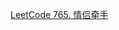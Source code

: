 <a href = "https://github.com/jianglq6/leetcode/blob/master/algorithm/765-couples-holding-hands.md" target="_blank"> LeetCode 765. 情侣牵手<a>

